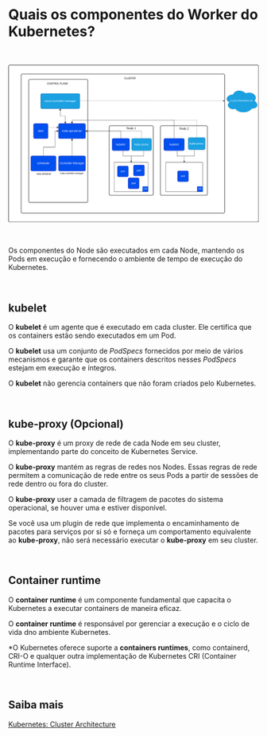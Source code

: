 # Quais os componentes do Worker do Kubernetes?

<br>

![Arquitetura Kubernetes ](./Imagens/kubernetes-cluster-architecture.svg)

<br>

Os componentes do Node são executados em cada Node, mantendo os Pods em execução e fornecendo o ambiente de tempo de execução do Kubernetes.

<br>

## kubelet

O **kubelet** é um agente que é executado em cada cluster. Ele certifica que os containers estão sendo executados em um Pod.

O **kubelet** usa um conjunto de *PodSpecs* fornecidos por meio de vários mecanismos e garante que os containers descritos nesses *PodSpecs* estejam em execução e íntegros.

O **kubelet** não gerencia containers que não foram criados pelo Kubernetes.

<br>

## kube-proxy (Opcional)

O **kube-proxy** é um proxy de rede de cada Node em seu cluster, implementando parte do conceito de Kubernetes Service.

O **kube-proxy** mantém as regras de redes nos Nodes. Essas regras de rede permitem a comunicação de rede entre os seus Pods a partir de sessões de rede dentro ou fora do cluster.

O **kube-proxy** user a camada de filtragem de pacotes do sistema operacional, se houver uma e estiver disponível.

Se você usa um plugin de rede que implementa o encaminhamento de pacotes para serviços por si só e forneça um comportamento equivalente ao **kube-proxy**, não será necessário executar o **kube-proxy** em seu cluster.

<br>

## Container runtime

O **container runtime** é um componente fundamental que capacita o Kubernetes a executar containers de maneira eficaz. 

O **container runtime** é responsável por gerenciar a execução e o ciclo de vida dno ambiente Kubernetes. 

*O Kubernetes oferece suporte a **containers runtimes**, como containerd, CRI-O e qualquer outra implementação de Kubernetes CRI (Container Runtime Interface).

<br>

## Saiba mais
[Kubernetes: Cluster Architecture](https://kubernetes.io/docs/concepts/architecture/)